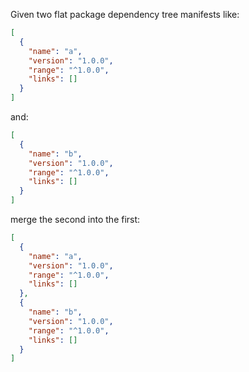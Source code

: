 Given two flat package dependency tree manifests like:

```json
[
  {
    "name": "a",
    "version": "1.0.0",
    "range": "^1.0.0",
    "links": []
  }
]
```

and:

```json
[
  {
    "name": "b",
    "version": "1.0.0",
    "range": "^1.0.0",
    "links": []
  }
]
```

merge the second into the first:

```json
[
  {
    "name": "a",
    "version": "1.0.0",
    "range": "^1.0.0",
    "links": []
  },
  {
    "name": "b",
    "version": "1.0.0",
    "range": "^1.0.0",
    "links": []
  }
]
```
